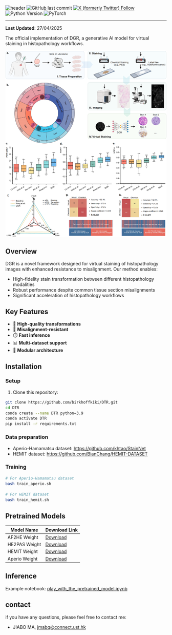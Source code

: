 <!-- # DTR
##  -->
![header](https://capsule-render.vercel.app/api?type=waving&height=200&color=gradient&text=DGR&desc=Generative%20AI%20for%20Misalignment-Resistant%20Virtual%20%20Staining%20to%20Accelerate%20Histopathology%20Workflows&descSize=19&fontAlign=8&fontAlignY=19&animation=twinkling&fontSize=50&descAlignY=43)
![GitHub last commit](https://img.shields.io/github/last-commit/birkhoffkiki/DTR?style=flat-square)
[![X (formerly Twitter) Follow](https://img.shields.io/twitter/follow/SMARTLab_HKUST%20)](https://x.com/SMARTLab_HKUST)
![Python Version](https://img.shields.io/badge/python-3.9-blue.svg)
![PyTorch](https://img.shields.io/badge/PyTorch-%23EE4C2C.svg?logo=PyTorch&logoColor=white)

--- 
**Last Updated**: 27/04/2025

The official implementation of DGR, a generative AI model for virtual staining in histopathology workflows.

![main_figure](assets/main.png)

## Overview
DGR is a novel  framework designed for virtual staining of histopathology images with enhanced resistance to misalignment. Our method enables:
- High-fidelity stain transformation between different histopathology modalities
- Robust performance despite common tissue section misalignments
- Significant acceleration of histopathology workflows

## Key Features
- 🚀 **High-quality transformations**
- 🔄 **Misalignment-resistant**
- ⏱️ **Fast inference**
- 📊 **Multi-dataset support**
- 🧠 **Modular architecture**

## Installation

### Setup
1. Clone this repository:
```bash
git clone https://github.com/birkhoffkiki/DTR.git
cd DTR
conda create --name DTR python=3.9
conda activate DTR
pip install -r requirements.txt
```

### Data preparation

* Aperio-Hamamatsu dataset: https://github.com/khtao/StainNet
* HEMIT dataset: https://github.com/BianChang/HEMIT-DATASET  

### Training
```bash
# For Aperio-Hamamatsu dataset
bash train_aperio.sh

# For HEMIT dataset
bash train_hemit.sh
```
## Pretrained Models

| Model Name       | Download Link |
|------------------|---------------|
| AF2HE Weight     | [Download](https://github.com/birkhoffkiki/DTR/releases/download/weights/af2he_weight.pth) |
| HE2PAS Weight   | [Download](https://github.com/birkhoffkiki/DTR/releases/download/weights/he2pas_weight.pth) |
| HEMIT Weight    | [Download](https://github.com/birkhoffkiki/DTR/releases/download/weights/hemit_weight.pth) |
| Aperio Weight   | [Download](https://github.com/birkhoffkiki/DTR/releases/download/weights/aperio_weight.pth) |


## Inference
Example notebook: [play_with_the_pretrained_model.ipynb](https://github.com/birkhoffkiki/DTR/blob/main/visualize.ipynb)

## contact

if you have any questions, please feel free to contact me:  

* JIABO MA, jmabq@connect.ust.hk

